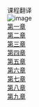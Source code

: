 
课程翻译<br>
![image](https://github.com/yanjiusheng2018/dlt/blob/master/image/network.jpg)<br>
[第一章](https://github.com/weka-lishihui/dlt/blob/master/src/content/chapter01.md)<br>
[第二章](https://github.com/weka-lishihui/dlt/blob/master/src/content/chapter02.md)<br>
[第三章](https://github.com/weka-lishihui/dlt/blob/master/src/content/chapter03.md)<br>
[第四章](https://github.com/weka-lishihui/dlt/blob/master/src/content/chapter04.md)<br>
[第五章](https://github.com/weka-lishihui/dlt/blob/master/src/content/chapter05.md)<br>
[第六章](https://github.com/weka-lishihui/dlt/blob/master/src/content/chapter06.md)<br>
[第七章](https://github.com/weka-lishihui/dlt/blob/master/src/content/chapter07.md)<br>
[第八章](https://github.com/weka-lishihui/dlt/blob/master/src/content/chapter08.md)<br>
[第九章](https://github.com/weka-lishihui/dlt/blob/master/src/content/chapter09.md)<br>
